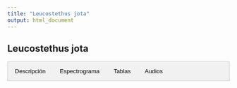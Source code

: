 ```yaml
---
title: "Leucostethus jota"
output: html_document
---
```



<style>
/* CSS para las pestañas */
.tab {
  overflow: hidden;
  border: 1px solid #ccc;
  background-color: #f1f1f1;
}
.tab button {
  background-color: inherit;
  float: left;
  border: none;
  outline: none;
  cursor: pointer;
  padding: 14px 16px;
  transition: 0.3s;
}
.tab button:hover {
  background-color: #ddd;
}
.tab button.active {
  background-color: #ccc;
}
.tabcontent {
  display: none;
  padding: 6px 12px;
  border: 1px solid #ccc;
  border-top: none;
}
/* CSS para audios */
.audio-container {
  display: flex;
  flex-direction: column;
}
.audio-container audio {
  margin-bottom: 10px;
}
</style>


<script>
function openTab(evt, tabName) {
  var i, tabcontent, tablinks;
  tabcontent = document.getElementsByClassName("tabcontent");
  for (i = 0; i < tabcontent.length; i++) {
    tabcontent[i].style.display = "none";
  }
  tablinks = document.getElementsByClassName("tablinks");
  for (i = 0; i < tablinks.length; i++) {
    tablinks[i].className = tablinks[i].className.replace(" active", "");
  }
  document.getElementById(tabName).style.display = "block";
  evt.currentTarget.className += " active";
}
</script>

## Leucostethus jota

<div class="tab">
  <button class="tablinks" onclick="openTab(event, 'DescripcionJ')">Descripción</button>
  <button class="tablinks" onclick="openTab(event, 'EspectrogramaJ')">Espectrograma</button>
  <button class="tablinks" onclick="openTab(event, 'TablasJ')">Tablas</button>
  <button class="tablinks" onclick="openTab(event, 'AudiosJ')">Audios</button>
</div>

<div id="DescripcionJ" class="tabcontent">
  <h3>Descripción</h3>
  <img src="images/JMD2048_Leucostethus_jota.png" alt="Leucostethus jota" style="width:10cm;">

  <p>Si utiliza los datos, cítese como:</p>

  <p><strong>Marín, C.M., C. Molina-Zuluaga, A. Restrepo, E.Cano & J.M. Daza.</strong> 2018. A new species of <i>Leucostethus</i> (Anura: Dendrobatidae) from the eastern versant of the Central Cordillera of Colombia with comments on the phylogenetic position of <i>Colostethus fraterdanieli</i>. <i>Zootaxa</i> 4461: 359--380. <a href="https://doi.org/10.11646/zootaxa.4461.3.3">https://doi.org/10.11646/zootaxa.4461.3.3</a>.</p>
</div>

<div id="EspectrogramaJ" class="tabcontent">
  <h3>Espectrograma</h3>
   <video width="100%" height="auto" controls>
  <source src="Espectrograms/Espectrograma.mp4" type="video/mp4">
    Tu navegador no soporta el elemento de video.
  </video>
</div>

<div id="TablasJ" class="tabcontent">
  <h3>Tablas</h3>
  <p>Tabla de medidas</p>
  <p>Tabla de seleccion (Raven)</p>
</div>

<div id="AudiosJ" class="tabcontent">
  <h3>Audios</h3>
  <div class="audio-container">
    <audio controls>
      <source src="Audios/JAGUAS259_20130118_125515.wav" type="audio/wav">
      Tu navegador no soporta el elemento de audio.
    </audio>    
 </div>
 <p>Más audios disponibles <a href="https://www.dropbox.com/scl/fo/3e0geqsqrevgn5h0uhyva/ABWC4lbYqpfFH-6L4Og6mQI?rlkey=tuiauwycw0lw58n9co6fncgaw&e=1&dl=0">aquí</a>.</p>
</div>



